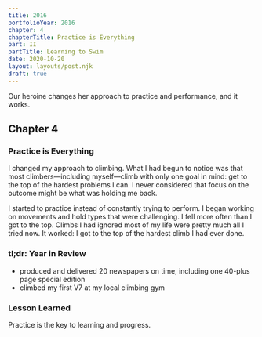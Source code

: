 ```yaml
---
title: 2016
portfolioYear: 2016
chapter: 4
chapterTitle: Practice is Everything
part: II
partTitle: Learning to Swim
date: 2020-10-20
layout: layouts/post.njk
draft: true
---
```


<span class="small-caps">Our heroine changes her approach</span> to practice and performance, and it works.

<!-- excerpt -->

<h2>Chapter 4</h2>
<h3>Practice is Everything</h3>

I changed my approach to climbing. What I had begun to notice was that most climbers—including myself—climb with only one goal in mind: get to the top of the hardest problems I can. I never considered that focus on the outcome might be what was holding me back. 

I started to practice instead of constantly trying to perform. I began working on movements and hold types that were challenging. I fell more often than I got to the top. Climbs I had ignored most of my life were pretty much all I tried now. It worked: I got to the top of the hardest climb I had ever done.

### tl;dr: Year in Review

* produced and delivered 20 newspapers on time, including one 40-plus page special edition
* climbed my first V7 at my local climbing gym

### Lesson Learned
Practice is the key to learning and progress.